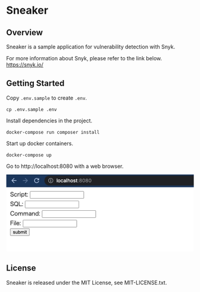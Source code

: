 # Sneaker

## Overview

Sneaker is a sample application for vulnerability detection with Snyk.

For more information about Snyk, please refer to the link below.  
https://snyk.io/

## Getting Started

Copy `.env.sample` to create `.env`.

```shell
cp .env.sample .env
```

Install dependencies in the project.

```shell
docker-compose run composer install
```

Start up docker containers.

```shell
docker-compose up
```

Go to http://localhost:8080 with a web browser.

![front-image](cap/image-01.png)

## License

Sneaker is released under the MIT License, see MIT-LICENSE.txt.

